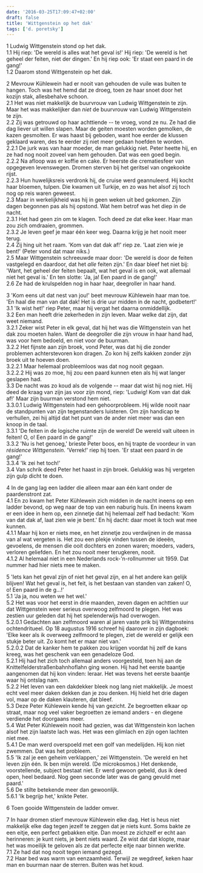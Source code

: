 ```yaml
---
date: '2016-03-25T17:09:47+02:00'
draft: false
title: 'Wittgenstein op het dak'
tags: ['d. poretsky']
---
```


1 Ludwig Wittgenstein stond op het dak. <br>
1.1 Hij riep: 'De wereld is alles wat het geval is!' Hij riep: 'De wereld is het geheel der feiten, niet der dingen.' En hij riep ook: 'Er staat een paard in de gang!' <br>
1.2 Daarom stond Wittgenstein op het dak.

2 Mevrouw Kühlewein had er nooit van gehouden de vuile was buiten te hangen. Toch was het hemd dat ze droeg, toen ze haar snoet door het kozijn stak, allesbehalve schoon. <br>
2.1 Het was niet makkelijk de buurvrouw van Ludwig Wittgenstein te zijn. Maar het was makkelijker dan *niet* de buurvrouw van Ludwig Wittgenstein te zijn. <br>
2.2 Zij was getrouwd op haar achttiende -- te vroeg, vond ze nu. Ze had die dag liever uit willen slapen. Maar de geiten moesten worden gemolken, de kazen gesmolten. Er was haast bij geboden, want hoe eerder de klussen geklaard waren, des te eerder zij niet meer gedaan hoefden te worden. <br>
2.2.1 De jurk was van haar moeder, de man gelukkig niet. Peter heette hij, en ze had nog nooit zoveel van hem gehouden. Dat was een goed begin. <br>
2.2.2 Na afloop was er koffie en cake. Er heerste die crematiesfeer van opgegeven levenswegen. Dromen sterven bij het geritsel van ongekookte rijst. <br>
2.2.3 Hun huwelijksreis verdronk hij, de cruise werd geannuleerd. Hij kocht haar bloemen, tulpen. Die kwamen uit Turkije, en zo was het alsof zij toch nog op reis waren geweest. <br>
2.3 Maar in werkelijkheid was hij in geen weken uit bed gekomen. Zijn dagen begonnen pas als hij opstond. Wat hem betrof was het diep in de nacht. <br>
2.3.1 Het had geen zin om te klagen. Toch deed ze dat elke keer. Haar man zou zich omdraaien, grommen. <br>
2.3.2 Je leven geef je maar één keer weg. Daarna krijg je het nooit meer terug. <br>
2.4 Zij hing uit het raam. 'Kom van dat dak af!' riep ze. 'Laat zien wie je bent!' (Peter vond dat maar niks.) <br>
2.5 Maar Wittgenstein schreeuwde maar door: 'De wereld is door de feiten vastgelegd en daardoor, dat het *alle* feiten zijn.' En daar bleef het niet bij: 'Want, het geheel der feiten bepaalt, wat het geval is en ook, wat allemaal niet het geval is.' En ten slotte: 'Ja, ja! Een paard in de gang!' <br>
2.6 Ze had de krulspelden nog in haar haar, deegroller in haar hand.

3 'Kom eens uit dat nest van jou!' beet mevrouw Kühlewein haar man toe. 'En haal die man van dat dak! Het is drie uur midden in de nacht, godbetert!' <br>
3.1 'Ik wist het!' riep Peter, maar hij vergat het daarna onmiddellijk. <br>
3.2 Een man heeft drie zekerheden in zijn leven. Maar welke dat zijn, dat weet niemand. <br>
3.2.1 Zeker wist Peter in elk geval, dat hij het was die Wittgenstein van het dak zou moeten halen. Want de deegroller die zijn vrouw in haar hand had, was voor hem bedoeld, en niet voor de buurman. <br>
3.2.2 Het fijnste aan zijn broek, vond Peter, was dat hij die zonder problemen achterstevoren kon dragen. Zo kon hij zelfs kakken zonder zijn broek uit te hoeven doen. <br>
3.2.2.1 Maar helemaal probleemloos was dat nog nooit gegaan. <br>
3.2.2.2 Hij was zo moe, hij zou een paard kunnen eten als hij wat langer geslapen had. <br>
3.3 De nacht was zo koud als de volgende -- maar dat wist hij nog niet. Hij deed de kraag van zijn jas voor zijn mond, riep: 'Ludwig! Kom van dat dak af!' Maar zijn buurman verstond hem niet. <br>
3.3.0.1 Ludwig Wittgenstein had een gehoorprobleem. Hij wilde nooit naar de standpunten van zijn tegenstanders luisteren. Om zijn handicap te verhullen, zei hij altijd dat het punt van de ander niet meer was dan een knoop in de taal. <br>
3.3.1 'De feiten in de logische ruimte zijn de wereld! De wereld valt uiteen in feiten! O, o! Een paard in de gang!' <br>
3.3.2 'Nu is het genoeg,' brieste Peter boos, en hij trapte de voordeur in van *résidence Wittgenstein*. 'Verrek!' riep hij toen. 'Er staat een paard in de gang!' <br>
3.3.4 'Ik zei het toch!' <br>
3.4 Van schrik deed Peter het haast in zijn broek. Gelukkig was hij vergeten zijn gulp dicht te doen.

4 In de gang lag een ladder die alleen maar aan één kant onder de paardenstront zat. <br>
4.1 En zo kwam het Peter Kühlewein zich midden in de nacht ineens op een ladder bevond, op weg naar de top van een naburig huis. En ineens kwam er een idee in hem op, een zinnetje dat hij helemaal zelf had bedacht: 'Kom van dat dak af, laat zien wie je bent.' En hij dacht: daar moet ik toch wat mee kunnen. <br>
4.1.1 Maar hij kon er niets mee, en het zinnetje zou verdwijnen in de massa van al wat vergeten is. Het zou een plekje vinden tussen de ideeën, gevoelens, de mensen die ooit dochters en zonen waren; moeders, vaders, verloren geliefden. En het zou nooit meer terugkeren, nooit. <br>
4.1.2 Al helemaal niet in een Nederlands rock-'n-rollnummer uit 1959. Dat nummer had hier niets mee te maken.

5 'Iets kan het geval zijn of niet het geval zijn, en al het andere kan gelijk blijven! Wat het geval is, het feit, is het bestaan van standen van zaken! O, o! Een paard in de g...!' <br>
5.1 'Ja ja, nou weten we het wel.' <br>
5.2 Het was voor het eerst in drie maanden, zeven dagen en achttien uur dat Wittgenstein weer serieus overwoog zelfmoord te plegen. Het was zestien uur geleden dat hij het spelenderwijs had overwogen. <br>
5.2.0.1 Gedachten aan zelfmoord waren al jaren vaste prik bij Wittgensteins ochtendritueel. Op 18 augustus 1916 schreef hij daarover in zijn dagboek: 'Elke keer als ik overweeg zelfmoord te plegen, ziet de wereld er gelijk een stukje beter uit. Zo komt het er maar niet van.' <br>
5.2.0.2 Dat de kanker hem te pakken zou krijgen voordat hij zelf de kans kreeg, was het geschenk van een genadeloze God. <br>
5.2.1 Hij had het zich toch allemaal anders voorgesteld, toen hij aan de Knittelfelderstraßenbahnhoflahn ging wonen. Hij had het eerste baantje aangenomen dat hij kon vinden: leraar. Het was tevens het eerste baantje waar hij ontslag nam. <br>
5.2.2 Het leven van een dakdekker bleek nog lang niet makkelijk. Je moest echt veel meer daken dekken dan je zou denken. Hij hield het drie dagen vol, maar op de daken klauteren, dat bleef. <br>
5.3 Deze Peter Kühlewein kende hij van gezicht. Ze begroetten elkaar op straat, maar nog veel vaker begroetten ze iemand anders - en diegene verdiende het doorgaans meer. <br>
5.4 Wat Peter Kühlewein nooit had gezien, was dat Wittgenstein kon lachen alsof het zijn laatste lach was. Het was een glimlach en zijn ogen lachten niet mee. <br>
5.4.1 De man werd overspoeld met een golf van medelijden. Hij kon niet zwemmen. Dat was het probleem. <br>
5.5 'Ik zal je een geheim verklappen,' zei Wittgenstein. 'De wereld en het leven zijn één. Ik ben mijn wereld. (De microkosmos.) Het denkende, voorstellende, subject bestaat niet. Er werd gewoon gebeld, dus ik deed open, heel bedaard. Nog geen seconde later was de gang gevuld met paard.' <br>
5.6 De stilte betekende meer dan gewoonlijk. <br>
5.6.1 'Ik begrijp het,' knikte Peter.

6 Toen gooide Wittgenstein de ladder omver.

7 In haar dromen stierf mevrouw Kühlewein elke dag. Het is heus niet makkelijk elke dag tegen jezelf te zeggen dat je niets kunt. Soms bakte ze een eitje, een perfect gebakken eitje. Dan moest ze zichzelf er echt aan herinneren: je kunt niets, je bent niets waard. Ze wist dat dat klopte, maar het was moeilijk te geloven als ze dat perfecte eitje naar binnen werkte. <br>
7.1 Ze had dat nog nooit tegen iemand gezegd. <br>
7.2 Haar bed was warm van eenzaamheid. Terwijl ze wegdreef, keken haar man en buurman naar de sterren. Buiten was het koud.
